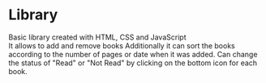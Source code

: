 # Library

Basic library created with HTML, CSS and JavaScript  
It allows to add and remove books
Additionally it can sort the books according to the number of pages or date when it was added.
Can change the status of "Read" or "Not Read" by clicking on the bottom icon for each book.
